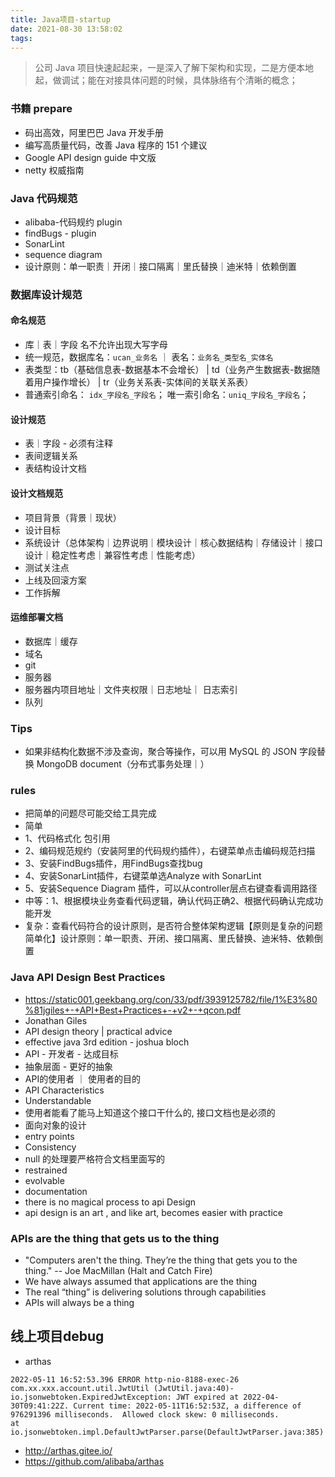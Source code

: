 ```yaml
---
title: Java项目-startup
date: 2021-08-30 13:58:02
tags:
---
```


> 公司 Java 项目快速起起来，一是深入了解下架构和实现，二是方便本地起，做调试；能在对接具体问题的时候，具体脉络有个清晰的概念；

### 书籍 prepare

- 码出高效，阿里巴巴 Java 开发手册
- 编写高质量代码，改善 Java 程序的 151 个建议
- Google API design guide 中文版
- netty 权威指南

### Java 代码规范

- alibaba-代码规约 plugin
- findBugs - plugin
- SonarLint
- sequence diagram
- 设计原则：单一职责｜开闭｜接口隔离｜里氏替换｜迪米特｜依赖倒置

### 数据库设计规范

#### 命名规范

- 库｜表｜字段 名不允许出现大写字母
- 统一规范，数据库名：`ucan_业务名` ｜ 表名：`业务名_类型名_实体名`
- 表类型：tb（基础信息表-数据基本不会增长） | td（业务产生数据表-数据随着用户操作增长） | tr（业务关系表-实体间的关联关系表）
- 普通索引命名： `idx_字段名_字段名`； 唯一索引命名：`uniq_字段名_字段名`；

#### 设计规范

- 表｜字段 - 必须有注释
- 表间逻辑关系
- 表结构设计文档

#### 设计文档规范

- 项目背景（背景｜现状）
- 设计目标
- 系统设计（总体架构｜边界说明｜模块设计｜核心数据结构｜存储设计｜接口设计｜稳定性考虑｜兼容性考虑｜性能考虑）
- 测试关注点
- 上线及回滚方案
- 工作拆解

#### 运维部署文档

- 数据库｜缓存
- 域名
- git
- 服务器
- 服务器内项目地址｜文件夹权限｜日志地址｜ 日志索引
- 队列

### Tips

- 如果非结构化数据不涉及查询，聚合等操作，可以用 MySQL 的 JSON 字段替换 MongoDB document（分布式事务处理｜）

### rules
- 把简单的问题尽可能交给工具完成
- 简单
 - 1、代码格式化 包引用
 - 2、编码规范规约（安装阿里的代码规约插件），右键菜单点击编码规范扫描
 - 3、安装FindBugs插件，用FindBugs查找bug
 - 4、安装SonarLint插件，右键菜单选Analyze with SonarLint
 - 5、安装Sequence Diagram 插件，可以从controller层点右键查看调用路径
- 中等：1、根据模块业务查看代码逻辑，确认代码正确2、根据代码确认完成功能开发
- 复杂：查看代码符合的设计原则，是否符合整体架构逻辑【原则是复杂的问题简单化】设计原则：单一职责、开闭、接口隔离、里氏替换、迪米特、依赖倒置


### Java API Design Best Practices
- https://static001.geekbang.org/con/33/pdf/3939125782/file/1%E3%80%81jgiles+-+API+Best+Practices+-+v2+-+qcon.pdf
- Jonathan Giles
- API design theory | practical advice
- effective java 3rd edition - joshua bloch
- API - 开发者 - 达成目标
- 抽象层面 - 更好的抽象
- API的使用者 ｜ 使用者的目的
- API Characteristics
 - Understandable
  - 使用者能看了能马上知道这个接口干什么的, 接口文档也是必须的
  - 面向对象的设计
  - entry points
 - Consistency
  - null 的处理要严格符合文档里面写的
- restrained
- evolvable
- documentation
- there is no magical process to api Design
- api design is an art , and like art, becomes easier with practice


### APIs are the thing that gets us to the thing
- "Computers aren't the thing. They’re the thing that gets you to the thing."
 -- Joe MacMillan (Halt and Catch Fire)
- We have always assumed that applications are the thing
- The real “thing” is delivering solutions through capabilities
- APIs will always be a thing


## 线上项目debug
- arthas
```
2022-05-11 16:52:53.396 ERROR http-nio-8188-exec-26 com.xx.xxx.account.util.JwtUtil (JwtUtil.java:40)-
io.jsonwebtoken.ExpiredJwtException: JWT expired at 2022-04-30T09:41:22Z. Current time: 2022-05-11T16:52:53Z, a difference of 976291396 milliseconds.  Allowed clock skew: 0 milliseconds.
at io.jsonwebtoken.impl.DefaultJwtParser.parse(DefaultJwtParser.java:385)
```
- http://arthas.gitee.io/
- https://github.com/alibaba/arthas